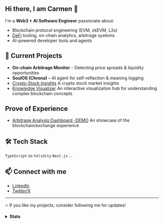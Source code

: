 ## Hi there, I am Carmen 👋
I'm a **Web3 + AI Software Engineer** passionate about:
- Blockchain protocol engineering (EVM, zkEVM, L2s)
- [DeFi](https://en.wikipedia.org/wiki/Decentralized_finance) tooling, on-chain analytics, arbitrage systems
- AI-powered developer tools and agents

## 🚀 Current Projects
- **On-chain Arbitrage Monitor** – Detecting price spreads & liquidity opportunities
- **SoulOS (Chrona)** – AI agent for self-reflection & meaning logging
- [Crypto-Stock Insights](https://crypto-stock-insights.lovable.app/) A crypto stock market insights
- [Knowledge Visualizer](https://knowledge-visualizer.vercel.app/en) An interactive visualization hub for understanding complex blockchain concepts

## Prove of Experience
- [Arbitrage Analysis Dashboard -DEMO](https://github.com/carmen0208/arb-analysis-dashboard-demo) An showcase of the blockchain/exchange experience

## 🛠️ Tech Stack
`TypeScript` `Go` `Solidity` `Next.js` ... 

## 📫 Connect with me
- [LinkedIn](https://www.linkedin.com/in/carmen-liu-68829b45/)
- [Twitter/X](https://x.com/carmen0208)

---
⭐ If you like my projects, consider following me for updates!

<details>
<summary><b>Stats</b></summary>
<img src="https://github-readme-stats.vercel.app/api?username=carmen0208" />
<img src="https://github-profile-trophy.vercel.app/?username=carmen0208" />
</details>

 <!-- ![Carmen's GitHub stats](https://github-readme-stats.vercel.app/api?username=carmen0208&show=reviews,discussions_started,discussions_answered&theme=transparent)


**carmen0208/carmen0208** is a ✨ _special_ ✨ repository because its `README.md` (this file) appears on your GitHub profile.

Here are some ideas to get you started:

- 🔭 I’m currently working on ...
- 🌱 I’m currently learning ...
- 👯 I’m looking to collaborate on ...
- 🤔 I’m looking for help with ...
- 💬 Ask me about ...
- 📫 How to reach me: ...
- 😄 Pronouns: ...
- ⚡ Fun fact: ...
-->

<!--
# Hi, I'm Erik 👋🏼

### Projects 📌

 - Making LLM agents help you with everything from the terminal [gptme](https://github.com/ErikBjare/gptme) 📇🤖
 - The world's best free and open-source automated time-tracker [ActivityWatch](https://github.com/ActivityWatch/activitywatch) 📊
 - Build web apps fast using natural language with [Lovable](https://lovable.dev/) :heart:
 - Asking when I can finally replace GitHub Copilot [are-copilots-local-yet](https://github.com/ErikBjare/are-copilots-local-yet) 🖥️🤖
 - Analyzing my personal data in [quantifiedme](https://github.com/ErikBjare/quantifiedme) 🔬
 - Maintainer of [uniswap-python](https://github.com/shanefontaine/uniswap-python/) 💰📈
 - Maintainer of [eeg-notebooks](https://github.com/NeuroTechX/eeg-notebooks) 🧠📚
 - Wrote my [MSc thesis](https://github.com/ErikBjare/thesis) about classifying the brain activity of developers (with EEG) 🧠⚡
 - I serve [Bob](https://github.com/TimeToBuildBob) 👷
 - And **lots of [other stuff](https://github.com/search?o=desc&q=user%3AErikBjare&s=stars&type=Repositories)** ✨


### Around the web 🧭

 - Check out my [website](...) 🌐
 - Follow me on [Twitter](...) 🐦
 - Fund my work on [Patreon](...) or by becoming a [GitHub Sponsor](....) 🥰

---


Note: 

examples: https://github.com/ErikBjare/ErikBjare/blob/master/README.md
<details>
  <summary><b>Repos????</b></summary>

  <table>
    <thead>
      <tr>
        <th>Repository</th>
        <th>Status</th>
      </tr>
    </thead>
    <tbody>
      <tr>
        <td>Name of teh repo <a href="https://activitywatch.net/ci/">(more)</a></td>
        <td><a href="github url"><img src="https://github.com/ActivityWatch/activitywatch/actions/workflows/build.yml/badge.svg" alt="Build" /></a></td>
      </tr>
      <tr>
        <td>dotfiles</td>
        <td><a href="https://github.com/ErikBjare/dotfiles/actions/workflows/test.yml"><img src="https://github.com/ErikBjare/dotfiles/actions/workflows/test.yml/badge.svg" alt="Test" /></a></td>
      </tr>
    </tbody>
  </table>
</details>

<details>
<summary><b>Stats</b></summary>
<img src="https://github-readme-stats.vercel.app/api?username=ErikBjare" />
<img src="https://github-profile-trophy.vercel.app/?username=erikbjare" />
</details>
-->
